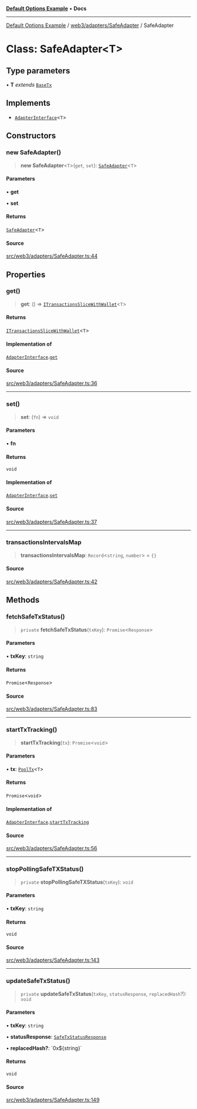 [**Default Options Example**](../../../../README.md) • **Docs**

***

[Default Options Example](../../../../modules.md) / [web3/adapters/SafeAdapter](../README.md) / SafeAdapter

# Class: SafeAdapter\<T\>

## Type parameters

• **T** *extends* [`BaseTx`](../../types/type-aliases/BaseTx.md)

## Implements

- [`AdapterInterface`](../../types/interfaces/AdapterInterface.md)\<`T`\>

## Constructors

### new SafeAdapter()

> **new SafeAdapter**\<`T`\>(`get`, `set`): [`SafeAdapter`](SafeAdapter.md)\<`T`\>

#### Parameters

• **get**

• **set**

#### Returns

[`SafeAdapter`](SafeAdapter.md)\<`T`\>

#### Source

[src/web3/adapters/SafeAdapter.ts:44](https://github.com/bgd-labs/fe-shared/blob/022d31eeb7e61eeffe2ddf65992458f822122ffc/src/web3/adapters/SafeAdapter.ts#L44)

## Properties

### get()

> **get**: () => [`ITransactionsSliceWithWallet`](../../../store/transactionsSlice/type-aliases/ITransactionsSliceWithWallet.md)\<`T`\>

#### Returns

[`ITransactionsSliceWithWallet`](../../../store/transactionsSlice/type-aliases/ITransactionsSliceWithWallet.md)\<`T`\>

#### Implementation of

[`AdapterInterface`](../../types/interfaces/AdapterInterface.md).[`get`](../../types/interfaces/AdapterInterface.md#get)

#### Source

[src/web3/adapters/SafeAdapter.ts:36](https://github.com/bgd-labs/fe-shared/blob/022d31eeb7e61eeffe2ddf65992458f822122ffc/src/web3/adapters/SafeAdapter.ts#L36)

***

### set()

> **set**: (`fn`) => `void`

#### Parameters

• **fn**

#### Returns

`void`

#### Implementation of

[`AdapterInterface`](../../types/interfaces/AdapterInterface.md).[`set`](../../types/interfaces/AdapterInterface.md#set)

#### Source

[src/web3/adapters/SafeAdapter.ts:37](https://github.com/bgd-labs/fe-shared/blob/022d31eeb7e61eeffe2ddf65992458f822122ffc/src/web3/adapters/SafeAdapter.ts#L37)

***

### transactionsIntervalsMap

> **transactionsIntervalsMap**: `Record`\<`string`, `number`\> = `{}`

#### Source

[src/web3/adapters/SafeAdapter.ts:42](https://github.com/bgd-labs/fe-shared/blob/022d31eeb7e61eeffe2ddf65992458f822122ffc/src/web3/adapters/SafeAdapter.ts#L42)

## Methods

### fetchSafeTxStatus()

> `private` **fetchSafeTxStatus**(`txKey`): `Promise`\<`Response`\>

#### Parameters

• **txKey**: `string`

#### Returns

`Promise`\<`Response`\>

#### Source

[src/web3/adapters/SafeAdapter.ts:83](https://github.com/bgd-labs/fe-shared/blob/022d31eeb7e61eeffe2ddf65992458f822122ffc/src/web3/adapters/SafeAdapter.ts#L83)

***

### startTxTracking()

> **startTxTracking**(`tx`): `Promise`\<`void`\>

#### Parameters

• **tx**: [`PoolTx`](../../../store/transactionsSlice/type-aliases/PoolTx.md)\<`T`\>

#### Returns

`Promise`\<`void`\>

#### Implementation of

[`AdapterInterface`](../../types/interfaces/AdapterInterface.md).[`startTxTracking`](../../types/interfaces/AdapterInterface.md#starttxtracking)

#### Source

[src/web3/adapters/SafeAdapter.ts:56](https://github.com/bgd-labs/fe-shared/blob/022d31eeb7e61eeffe2ddf65992458f822122ffc/src/web3/adapters/SafeAdapter.ts#L56)

***

### stopPollingSafeTXStatus()

> `private` **stopPollingSafeTXStatus**(`txKey`): `void`

#### Parameters

• **txKey**: `string`

#### Returns

`void`

#### Source

[src/web3/adapters/SafeAdapter.ts:143](https://github.com/bgd-labs/fe-shared/blob/022d31eeb7e61eeffe2ddf65992458f822122ffc/src/web3/adapters/SafeAdapter.ts#L143)

***

### updateSafeTxStatus()

> `private` **updateSafeTxStatus**(`txKey`, `statusResponse`, `replacedHash`?): `void`

#### Parameters

• **txKey**: `string`

• **statusResponse**: [`SafeTxStatusResponse`](../type-aliases/SafeTxStatusResponse.md)

• **replacedHash?**: \`0x$\{string\}\`

#### Returns

`void`

#### Source

[src/web3/adapters/SafeAdapter.ts:149](https://github.com/bgd-labs/fe-shared/blob/022d31eeb7e61eeffe2ddf65992458f822122ffc/src/web3/adapters/SafeAdapter.ts#L149)
